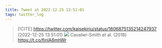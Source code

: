 ```yaml
---
title: Tweet at 2022-12-25 13:51:01
tags: twitter_log
---
```


> [!CITE] https://twitter.com/kaisekiriu/status/1606875135214247937 (2022-12-25 13:51:01)
> ![](https://twitter.com/kaisekiriu/status/1606875135214247937)
> Cavalier-Smith et al. (2018)
> https://t.co/fjnlA6mhWr
